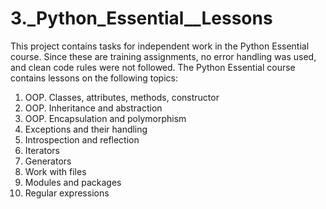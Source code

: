 # 3._Python_Essential__Lessons

This project contains tasks for independent work in the Python Essential course. Since these are training assignments, 
no error handling was used, and clean code rules were not followed.
The Python Essential course contains lessons on the following topics:
1. OOP. Classes, attributes, methods, constructor
2. OOP. Inheritance and abstraction
3. OOP. Encapsulation and polymorphism
4. Exceptions and their handling
5. Introspection and reflection
6. Iterators
7. Generators
8. Work with files
9. Modules and packages
10. Regular expressions
